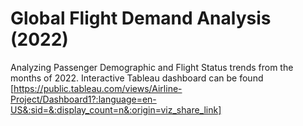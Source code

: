 # Global Flight Demand Analysis (2022)

Analyzing Passenger Demographic and Flight Status trends from the months of 2022. Interactive Tableau dashboard can be found [https://public.tableau.com/views/Airline-Project/Dashboard1?:language=en-US&:sid=&:display_count=n&:origin=viz_share_link] 

